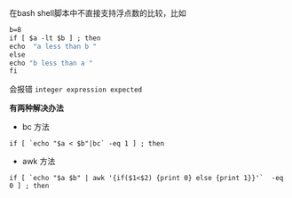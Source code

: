 在bash shell脚本中不直接支持浮点数的比较，比如
```a=7.2
b=8
if [ $a -lt $b ] ; then
echo  "a less than b "
else
echo "b less than a "
fi
```
会报错 `integer expression expected`

**有两种解决办法**
- bc 方法
```
if [ `echo "$a < $b"|bc` -eq 1 ] ; then
```
- awk 方法
```
if [ `echo "$a $b" | awk '{if($1<$2) {print 0} else {print 1}}'`  -eq 0 ] ; then
```
